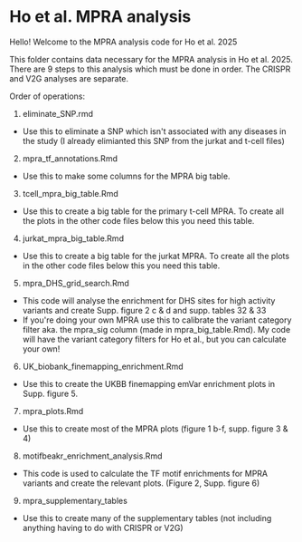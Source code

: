 # Ho et al. MPRA analysis

Hello! Welcome to the MPRA analysis code for Ho et al. 2025

This folder contains data necessary for the MPRA analysis in Ho et al. 2025. There are 9 steps to this analysis which must be done in order. The CRISPR and V2G analyses are separate. 

Order of operations:
1. eliminate_SNP.rmd 
 - Use this to eliminate a SNP which isn't associated with any diseases in the study (I already elimianted this SNP from the jurkat and t-cell files)
2. mpra_tf_annotations.Rmd
  - Use this to make some columns for the MPRA big table.
3. tcell_mpra_big_table.Rmd 
  - Use this to create a big table for the primary t-cell MPRA. To create all the plots in the other code files below this you need this table.
4. jurkat_mpra_big_table.Rmd 
 - Use this to create a big table for the jurkat MPRA. To create all the plots in the other code files below this you need this table.
5. mpra_DHS_grid_search.Rmd
 - This code will analyse the enrichment for DHS sites for high activity variants and create Supp. figure 2 c & d and supp. tables 32 & 33
 - If you're doing your own MPRA use this to calibrate the variant category filter aka. the mpra_sig column (made in mpra_big_table.Rmd). My code will have the variant category filters for Ho et al., but you can calculate your own!
6. UK_biobank_finemapping_enrichment.Rmd 
  - Use this to create the UKBB finemapping emVar enrichment plots in Supp. figure 5.
7. mpra_plots.Rmd
 - Use this to create most of the MPRA plots (figure 1 b-f, supp. figure 3 & 4)
8. motifbeakr_enrichment_analysis.Rmd
 - This code is used to calculate the TF motif enrichments for MPRA variants and create the relevant plots. (Figure 2, Supp. figure 6)
9. mpra_supplementary_tables
 - Use this to create many of the supplementary tables (not including anything having to do with CRISPR or V2G)
